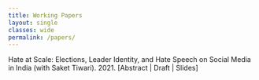 ```yaml
---
title: Working Papers
layout: single
classes: wide
permalink: /papers/
---
```


Hate at Scale: Elections, Leader Identity, and Hate Speech on Social Media in India (with Saket Tiwari). 2021.
[Abstract | Draft | Slides]
